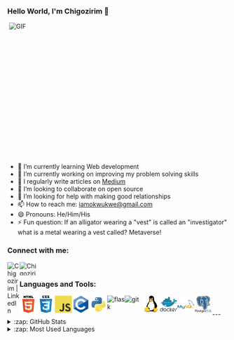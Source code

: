 ### Hello World, I'm Chigozirim  👋

 <img align="right" alt="GIF" src="https://blog.sagipl.com/wp-content/uploads/2021/01/Python-Web-Development.gif" width="500" height="320" />

- 🌱 I’m currently learning Web development
- 🔭 I’m currently working on improving my problem solving skills
- 📝 I regularly write articles on [Medium]
- 👯 I’m looking to collaborate on open source
- 🤔 I’m looking for help with making good relationships
- 📫 How to reach me: iamokwukwe@gmail.com
- 😄 Pronouns: He/Him/His
- ⚡ Fun question: If an alligator wearing a "vest" is called an "investigator" what is a metal wearing a vest called? Metaverse!

### Connect with me:
[<img align="left" alt="Chigozirim | LinkedIn" width="28px" src="https://cdn.jsdelivr.net/npm/simple-icons@v3/icons/linkedin.svg" />][linkedIn]

[<img align="left" alt="Chigozirim | Twitter" src="https://raw.githubusercontent.com/rahuldkjain/github-profile-readme-generator/master/src/images/icons/Social/twitter.svg" alt="ichigozirim_" height="30" width="40" />][twitter]

<br />

### Languages and Tools:
<p align="left"> <a href="https://www.cprogramming.com/" target="_blank" rel="noreferrer">

 <img align="left" src="https://raw.githubusercontent.com/devicons/devicon/master/icons/html5/html5-original-wordmark.svg" alt="html5" width="40" height="40"/> </a> <a href="https://www.linux.org/" target="_blank" rel="noreferrer">   <img align="left" src="https://raw.githubusercontent.com/devicons/devicon/master/icons/css3/css3-original-wordmark.svg" alt="css3" width="40" height="40"/> </a> <a href="https://www.docker.com/" target="_blank" rel="noreferrer">      <img align="left" src="https://raw.githubusercontent.com/devicons/devicon/master/icons/javascript/javascript-original.svg" alt="javascript" width="40" height="40"/> </a> <a href="https://www.mysql.com/" target="_blank" rel="noreferrer">      <img align="left" src="https://raw.githubusercontent.com/devicons/devicon/master/icons/c/c-original.svg" alt="c" width="40" height="40"/> </a> <a href="https://www.docker.com/" target="_blank" rel="noreferrer">      <img align="left" src="https://raw.githubusercontent.com/devicons/devicon/master/icons/python/python-original.svg" alt="python" width="40" height="40"/> <img align="left" src="https://www.vectorlogo.zone/logos/pocoo_flask/pocoo_flask-icon.svg" alt="flask" width="40" height="40"/> </a> <a href="https://git-scm.com/" target="_blank" rel="noreferrer">      <img align="left" src="https://www.vectorlogo.zone/logos/git-scm/git-scm-icon.svg" alt="git" width="40" height="40"/> </a> <a href="https://developer.mozilla.org/en-US/docs/Web/JavaScript" target="_blank" rel="noreferrer"> <img align="left" src="https://raw.githubusercontent.com/devicons/devicon/master/icons/linux/linux-original.svg" alt="linux" width="40" height="40"/> </a> <a href="https://www.mysql.com/" target="_blank" rel="noreferrer">    <img align="left" src="https://raw.githubusercontent.com/devicons/devicon/master/icons/docker/docker-original-wordmark.svg" alt="docker" width="40" height="40"/> </a> <a href="https://flask.palletsprojects.com/" target="_blank" rel="noreferrer">      <img align="left" src="https://raw.githubusercontent.com/devicons/devicon/master/icons/mysql/mysql-original-wordmark.svg" alt="mysql" width="40" height="40"/> </a> <a href="https://www.postgresql.org" target="_blank" rel="noreferrer">      <img align="left" src="https://raw.githubusercontent.com/devicons/devicon/master/icons/postgresql/postgresql-original-wordmark.svg" alt="postgresql" width="40" height="40"/> </a> <a href="https://www.python.org" target="_blank" rel="noreferrer">  </a> </p>
  

<br />
<br />
---

<details>
  <summary>:zap: GitHub Stats</summary>

  <p><img align="center" src="https://github-readme-streak-stats.herokuapp.com/?user=ichigozirim&" alt="ichigozirim" /></p>

</details>

<details>
  <summary>:zap: Most Used Languages</summary>

<p><img align="left" src="https://github-readme-stats.vercel.app/api/top-langs?username=ichigozirim&show_icons=true&locale=en&layout=compact" alt="ichigozirim" /></p>

</details>

[Medium]: https://medium.com/@iamokwukwe
[twitter]: https://twitter.com/iChigozirim_/
[linkedin]: https://linkedin.com/in/chigozirim-igweamaka-233775205/
[portfolio]: https://
